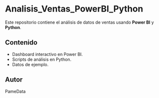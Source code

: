 # Analisis_Ventas_PowerBI_Python

Este repositorio contiene el análisis de datos de ventas usando **Power BI** y **Python**.

## Contenido
- Dashboard interactivo en Power BI.
- Scripts de análisis en Python.
- Datos de ejemplo.

## Autor
PameData

